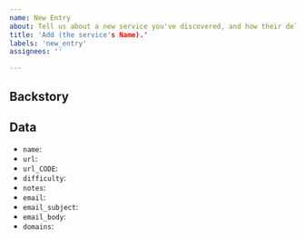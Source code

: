 ```yaml
---
name: New Entry
about: Tell us about a new service you've discovered, and how their deletion process works.
title: 'Add (the service's Name).'
labels: 'new_entry'
assignees: ''

---
```


## Backstory

<!-- Tell us in short about how you approached the deletion request and how it went. -->

## Data

- `name`: <!-- The name of the service -->
- `url`: <!-- The url of the account-deletion page. If non exists, the url should be a contact or help page explaining the deletion process. -->
- `url_CODE`: <!-- *(optional)* Use the language `CODE` as suffix of the url field to use language-specific deletion codes, shown on the respective language page -->
- `difficulty`: <!-- Use one of the following difficulties easy/medium/hard/impossible, to learn more about all of the different difficulties [press here](https://github.com/jdm-contrib/justdelete.me-chrome-extension](https://github.com/jdm-contrib/jdm/blob/master/CONTRIBUTING.md). -->
- `notes`: <!-- Notes will be shown when someone presses the "more info" button on that service's deletion listing. Notes include additional information people might need to delete their accounts. -->
- `email`: <!-- *(optional)* If you have to send an email to a company to delete your account, then add the email address here. -->
- `email_subject`: <!-- *(optional)* Set the subject for the email here. If unset, the default text is "Account Deletion Request". -->
- `email_body`: <!-- *(optional)* Set the body of the email here. If unset, the default text is "Please delete my account, my username is XXXXXX". -->
- `domains`: <!-- This is used by our [Browser Extensions](https://github.com/jdm-contrib). -->
